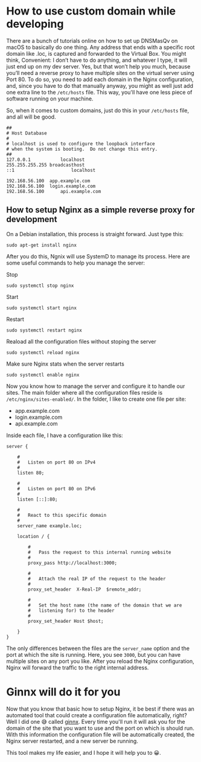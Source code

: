# How to use custom domain while developing

There are a bunch of tutorials online on how to set up DNSMasQv on macOS to basically do one thing. Any address that ends with a specific root domain like .loc, is captured and forwarded to the Virtual Box. You might think, Convenient: I don’t have to do anything, and whatever I type, it will just end up on my dev server. Yes, but that won’t help you much, because you’ll need a reverse proxy to have multiple sites on the virtual server using Port 80. To do so, you need to add each domain in the Nginx configuration, and, since you have to do that manually anyway, you might as well just add one extra line to the `/etc/hosts` file. This way, you'll have one less piece of software running on your machine.

So, when it comes to custom domains, just do this in your `/etc/hosts` file, and all will be good.

```
##
# Host Database
#
# localhost is used to configure the loopback interface
# when the system is booting.  Do not change this entry.
##
127.0.0.1			localhost
255.255.255.255	broadcasthost
::1             		localhost

192.168.56.100	app.example.com
192.168.56.100 	login.example.com
192.168.56.100  	api.example.com
```

## How to setup Nginx as a simple reverse proxy for development

On a Debian installation, this process is straight forward. Just type this:

	sudo apt-get install nginx

After you do this, Ngnix will use SystemD to manage its process. Here are some useful commands to help you manage the server:

Stop

	sudo systemctl stop nginx

Start

	sudo systemctl start nginx

Restart

	sudo systemctl restart nginx

Reaload all the configuration files without stoping the server

	sudo systemctl reload nginx

Make sure Nginx stats when the server restarts

	sudo systemctl enable nginx

Now you know how to manage the server and configure it to handle our sites. The main folder where all the configuration files reside is `/etc/nginx/sites-enabled/`. In the folder, I like to create one file per site:

- app.example.com
- login.example.com
- api.example.com

Inside each file, I have a configuration like this:

```
server {

	#
	#	Listen on port 80 on IPv4
	#
	listen 80;

	#
	#	Listen on port 80 on IPv6
	#
	listen [::]:80;

	#
	#	React to this specific domain
	#
	server_name example.loc;

	location / {

		#
		#	Pass the request to this internal running website
		#
		proxy_pass http://localhost:3000;

		#
		#	Attach the real IP of the request to the header
		#
		proxy_set_header  X-Real-IP  $remote_addr;

		#
		#	Set the host name (the name of the domain that we are
		#	listening for) to the header
		#
		proxy_set_header Host $host;

	}
}
```

The only differences between the files are the `server_name` option and the port at which the site is running. Here, you see `3000`, but you can have multiple sites on any port you like. After you reload the Nginx configuration, Nginx will forward the traffic to the right internal address.

# Ginnx will do it for you

Now that you know that basic how to setup Nginx, it be best if there was an automated tool that could create a configuration file automatically, right? Well I did one 😅 called [ginnx](https://www.npmjs.com/package/ginnx). Every time you'll run it will ask you for the domain of the site that you want to use and the port on which is should run. With this information the configuration file will be automatically created, the Nginx server restarted, and a new server be running.

This tool makes my life easier, and I hope it will help you to 😀.
